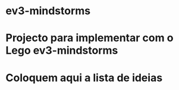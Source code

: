 # ev3-mindstorms

# Projecto para implementar com o Lego ev3-mindstorms

# Coloquem aqui a lista de ideias
